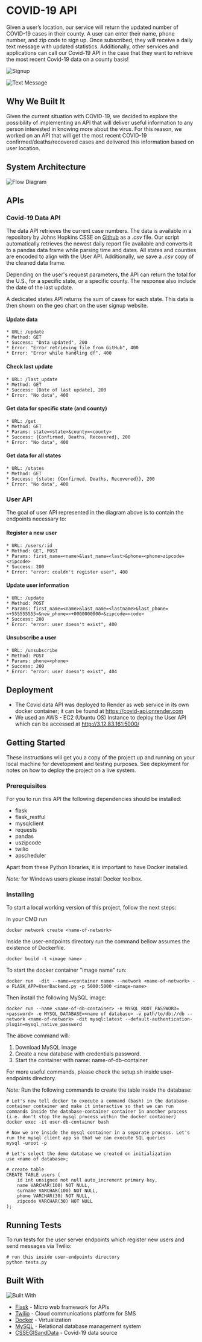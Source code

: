 # COVID-19 API

Given a user’s location, our service will return the updated number of COVID-19 cases in their county.  A user can enter their name, phone number, and zip code to sign up. Once subscribed, they will receive a daily text message with updated statistics. Additionally, other services and applications can call our Covid-19 API in the case that they want to retrieve the most recent Covid-19 data on a county basis!

![Signup](./images/signup.png "Signup")

![Text Message](./images/text-message.png "Text Message")



## Why We Built It

Given the current situation with COVID-19, we decided to explore the possibility of implementing an API that will deliver useful information to any person interested in knowing more about the virus.
For this reason, we worked on an API that will get the most recent COVID-19 confirmed/deaths/recovered cases and delivered this information based on user location.



## System Architecture
![Flow Diagram](./images/flow.png "Flow Diagram")



## APIs

### Covid-19 Data API

The data API retrieves the current case numbers. The data is available in a repository by Johns Hopkins CSSE on [Github](https://github.com/CSSEGISandData/COVID-19) as a *.csv* file. Our script automatically retrieves the newest daily report file available and converts it to a pandas data frame while parsing time and dates. All states and counties are encoded to align with the User API. Additionally, we save a *.csv* copy of the cleaned data frame.

Depending on the user's request parameters, the API can return the total for the U.S., for a specific state, or a specific county. The response also include the date of the last update.

A dedicated states API returns the sum of cases for each state. This data is then shown on the geo chart on the user signup website.



#### Update data

    * URL: /update
    * Method: GET
    * Success: "Data updated", 200
    * Error: "Error retrieving file from GitHub", 400
    * Error: "Error while handling df", 400



#### Check last update

    * URL: /last_update
    * Method: GET
    * Success: [Date of last update], 200
    * Error: "No data", 400



#### Get data for specific state (and county)

    * URL: /get
    * Method: GET
    * Params: state=<state>&county=<county>
    * Success: {Confirmed, Deaths, Recovered}, 200
    * Error: "No data", 400



#### Get data for all states

    * URL: /states
    * Method: GET
    * Success: {state: {Confirmed, Deaths, Recovered}}, 200
    * Error: "No data", 400



### User API

The goal of user API represented in the diagram above is to contain the endpoints necessary to:

#### Register a new user

    * URL: /users/:id
    * Method: GET, POST
    * Params: first_name=<name>&last_name=<last>&phone=<phone>zipcode=<zipcode>
    * Success: 200
    * Error: "error: couldn't register user", 400



#### Update user information

    * URL: /update
    * Method: POST
    * Params: first_name=<name>&last_name=<lastname>&last_phone=<+555555555>&new_phone=<+0000000000>&zipcode=<code>
    * Success: 200
    * Error: "error: user doesn't exist", 400



#### Unsubscribe a user

    * URL: /unsubscribe
    * Method: POST
    * Params: phone=<phone>
    * Success: 200
    * Error: "error: user doesn't exist", 404



## Deployment

- The Covid data API was deployed to Render as web service in its own docker container; it can be found at https://covid-api.onrender.com
- We used an AWS - EC2 (Ubuntu OS) Instance to deploy the User API which can be accessed at http://3.12.83.161:5000/



## Getting Started

These instructions will get you a copy of the project up and running on your local machine for development and testing purposes. See deployment for notes on how to deploy the project on a live system.



### Prerequisites

For you to run this API the following dependencies should be installed:

* flask
* flask_restful
* mysqlclient
* requests
* pandas
* uszipcode
* twilio
* apscheduler

Apart from these Python libraries, it is important to have Docker installed.

*Note:* for Windows users please install Docker toolbox.



### Installing

To start a local working version of this project, follow the next steps:

In your CMD run

```
docker network create <name-of-network>
```

Inside the user-endpoints directory run the command bellow assumes the existence of Dockerfile.

```
docker build -t <image name> .
```

To start the docker container "image name" run:

```
docker run  -dit --name=<container name> --network <name-of-network> -e FLASK_APP=UserBackend.py -p 5000:5000 <image-name>
```
Then install the following MySQL image:

```
docker run --name <name-of-db-container> -e MYSQL_ROOT_PASSWORD=<password> -e MYSQL_DATABASE=<name of database> -v path/to/db://db --network <name-of-network> -dit mysql:latest --default-authentication-plugin=mysql_native_password
```
The above command will:

1. Download MySQL image
2. Create a new database with credentials password.
3. Start the container with name: name-of-db-container

For more useful commands, please check the setup.sh inside user-endpoints directory.

*Note:* Run the following commands to create the table inside the database:

```
# Let's now tell docker to execute a command (bash) in the database-container container and make it interactive so that we can run commands inside the database-container container in another process (i.e. don't stop the mysql process within the docker container)
docker exec -it user-db-container bash

# Now we are inside the mysql container in a separate process. Let's run the mysql client app so that we can execute SQL queries
mysql -uroot -p

# Let's select the demo database we created on initialization
use <name of database>;

# create table
CREATE TABLE users (
    id int unsigned not null auto_increment primary key,
    name VARCHAR(100) NOT NULL,
    surname VARCHAR(100) NOT NULL,
    phone VARCHAR(30) NOT NULL,
    zipcode VARCHAR(30) NOT NULL
);
```



## Running Tests

To run tests for the user server endpoints which register new users and send messages via Twilio:

```
# run this inside user-endpoints directory
python tests.py
```



## Built With

![Built With](./images/built-with.png "Built With")

* [Flask](https://flask.palletsprojects.com/en/1.1.x/) - Micro web framework for APIs
* [Twilio](https://www.twilio.com) - Cloud communications platform for SMS
* [Docker](https://www.docker.com/) - Virtualization
* [MySQL](https://www.mysql.com/) - Relational database management system
* [CSSEGISandData](https://github.com/CSSEGISandData/COVID-19) - Covid-19 data source
